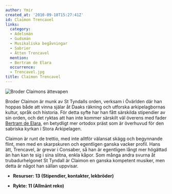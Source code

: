 ```yaml
---
author: Ymir
created_at: '2010-09-18T15:27:41Z'
id: Claimon Trencavel
links:
  category:
  - Adelsmän
  - Gudsmän
  - Musikaliska begåvningar
  - Sabrier
  - Ätten Trencavel
  mention:
  - Bertram de Elara
  occurrence:
  - Trencavel.jpg
title: Claimon Trencavel
---
```


![Broder Claimons ättevapen]

Broder Claimon är munk av St Tyndalls orden, verksam i Övärlden där han hoppas både att vinna själar
åt Daaks räkning och utforska arkipelagbornas kultur, språk och historia. För detta syfte har han
fått särskilda stipendier av sin orden, och det ryktas att han inte kommer särskilt väl överens med
fader [Bertram de Elara], en betydligt mer ortodox präst som är överhuvud för den sabriska kyrkan i
Stora Arkipelagen.

Claimon är runt de trettio, med inte alltför välansat skägg och begynnande flint, men med en
skarpskuren och egentligen ganska vacker profil. Hans ätt, Trencavel, är grevar i Consaber, så han
är egentligen långt mer högättad än han kan te sig i sina slitna, enkla kåpor. Som många andra
svurna åt trubadurhelgonet St Tyndall är Claimon en ganska kompetent musiker, men detta är något han
sällan uppvisar. 

- **Resurser: 13 (Stipendier, kontakter, lekbröder)**
- **Rykte: 11 (Allmänt reko)**

  [Broder Claimons ättevapen]: Trencavel.jpg "Broder Claimons ättevapen"
  [Bertram de Elara]: Bertram_de_Elara